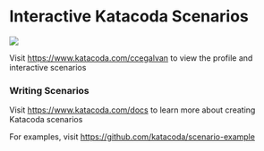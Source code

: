 # Interactive Katacoda Scenarios

[![](http://shields.katacoda.com/katacoda/ccegalvan/count.svg)](https://www.katacoda.com/ccegalvan "Get your profile on Katacoda.com")

Visit https://www.katacoda.com/ccegalvan to view the profile and interactive scenarios

### Writing Scenarios
Visit https://www.katacoda.com/docs to learn more about creating Katacoda scenarios

For examples, visit https://github.com/katacoda/scenario-example

